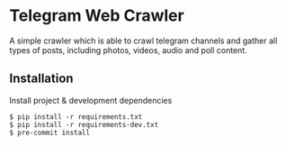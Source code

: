 # Telegram Web Crawler

A simple crawler which is able to crawl telegram channels and gather 
all types of posts, including photos, videos, audio and poll content.

## Installation

Install project & development dependencies

```
$ pip install -r requirements.txt
$ pip install -r requirements-dev.txt
$ pre-commit install
```
